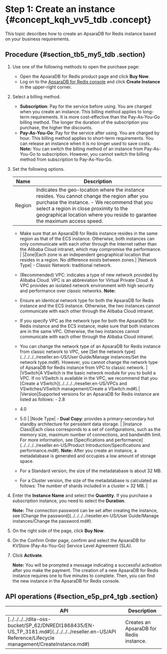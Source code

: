 # Step 1: Create an instance {#concept_kqh_vv5_tdb .concept}

This topic describes how to create an ApsaraDB for Redis instance based on your business requirements.

## Procedure {#section_tb5_my5_tdb .section}

1.  Use one of the following methods to open the purchase page:
    -   Open the ApsaraDB for Redis product page and click **Buy Now**.
    -   Log on to the [ApsaraDB for Redis console](https://partners-intl.console.aliyun.com/#/kvstore) and click **Create Instance** in the upper-right corner.
2.  Select a billing method.

    -   **Subscription**: Pay for the service before using. You are charged when you create an instance. This billing method applies to long-term requirements. It is more cost-effective than the Pay-As-You-Go billing method. The longer the duration of the subscription you purchase, the higher the discounts.
    -   **Pay-As-You-Go**: Pay for the service after using. You are charged by hour. This billing method applies to short-term requirements. You can release an instance when it is no longer used to save costs.
    **Note:** You can switch the billing method of an instance from Pay-As-You-Go to subscription. However, you cannot switch the billing method from subscription to Pay-As-You-Go.

3.  Set the following options.

    |Name|Description|
    |----|-----------|
    |Region|Indicates the geo-location where the instance resides. You cannot change the region after you purchase the instance.     -   We recommend that you select a region in close proximity to the geographical location where you reside to garantee the maximum access speed.
    -   Make sure that an ApsaraDB for Redis instance resides in the same region as that of the ECS instance. Otherwise, both instances can only communicate with each other through the Internet rather than the Alibaba Cloud intranet, which may compromise the performance.
 |
    |Zone|Each zone is an independent geographical location that resides in a region. No difference exists between zones.|
    |Network Type|     -   Classic Network: traditional network.
    -   \(Recommended\) VPC: indicates a type of new network provided by Alibaba Cloud. VPC is an abbreviation for Virtual Private Cloud. A VPC provides an isolated network environment with high security and performance over classic networks.
 **Note:** 

    -   Ensure an identical network type for both the ApsaraDB for Redis instance and the ECS instance. Otherwise, the two instances cannot communicate with each other through the Alibaba Cloud intranet.
    -   If you specify VPC as the network type for both the ApsaraDB for Redis instance and the ECS instance, make sure that both instances are in the same VPC. Otherwise, the two instances cannot communicate with each other through the Alibaba Cloud intranet.
    -   You can change the network type of an ApsaraDB for Redis instance from classic network to VPC, see [Set the network type](../../../../reseller.en-US/User Guide/Manage instances/Set the network type.md#). However, you cannot change the network type of ApsaraDB for Redis instance from VPC to classic network.
 |
    |VSwitch|A VSwitch is the basic network module for you to build a VPC. If no VSwitch is available in the VPC, we recommend that you [Create a VSwitch](../../../../reseller.en-US/VPCs and VSwitches/VSwitch management/Create a VSwitch.md#).|
    |Version|Supported versions for an ApsaraDB for Redis instance are listed as follows:     -   2.8
    -   4.0
    -   5.0
 |
    |Node Type|     -   **Dual Copy**: provides a primary-secondary hot standby architecture for persistent data storage.
 |
    |Instance Class|Each class corresponds to a set of configurations, such as the memory size, maximum number of connections, and bandwidth limit. For more information, see [Specifications and performance](../../../../reseller.en-US/Product Introduction/Specifications and performance.md#). **Note:** After you create an instance, a metadatabase is generated and occupies a low amount of storage space.

    -   For a Standard version, the size of the metadatabase is about 32 MB.
    -   For a Cluster version, the size of the metadatabase is calculated as follows: The number of shards included in a cluster × 32 MB.
 |

4.  Enter the **Instance Name** and select the **Quantity**. If you purchase a subscription instance, you need to select the **Duration**.

    **Note:** The connection password can be set after creating the instance, see [Change the password](../../../../reseller.en-US/User Guide/Manage instances/Change the password.md#).

5.  On the right side of the page, click **Buy Now**.
6.  On the Confirm Order page, confirm and select the ApsaraDB for KVStore \(Pay-As-You-Go\) Service Level Agreement \(SLA\).
7.  Click **Activate**.

    **Note:** You will be prompted a message indicating a successful activation after you make the payment. The creation of a new ApsaraDB for Redis instance requires one to five minutes to complete. Then, you can find the new instance in the ApsaraDB for Redis console.


## API operations {#section_e5p_pr4_tgb .section}

|API|Description|
|---|-----------|
|[../../../../dita-oss-bucket/SP\_62/DNREDI1868435/EN-US\_TP\_3181.md\#](../../../../reseller.en-US/API Reference/Lifecycle management/CreateInstance.md#)|Creates an ApsaraDB for Redis instance.|

